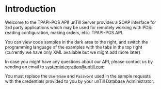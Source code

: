 # Introduction

Welcome to the TPAPI-POS API! unTill Server provides a SOAP interface for 3rd party applications which may be used for remotely working with POS: reading configuration, making orders, etc.: TPAPI-POS API.

You can view code samples in the dark area to the right, and switch the programming language of the examples with the tabs in the top right (currently we have only XML available but we might add more later).

In case you might have any questions about our API, please contact us by sending an email to <a href="mailto:systemintegration@untill.com">systemintegration@untill.com</a>

<aside class="notice">You must replace the <code>UserName</code> and <code>Password</code> used in the sample requests with the credentials provided to you by your unTill Database Administrator.</aside>

